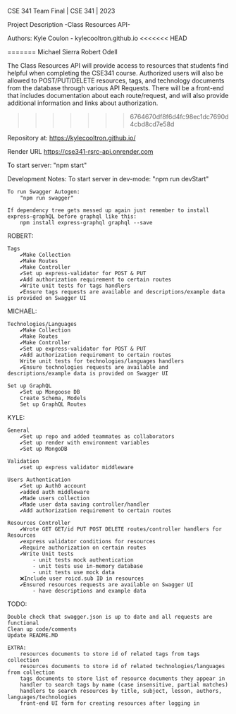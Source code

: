 CSE 341 Team Final | CSE 341 | 2023

Project Description -Class Resources API-


Authors:
Kyle Coulon - kylecooltron.github.io
<<<<<<< HEAD


=======
Michael Sierra
Robert Odell

The Class Resources API will provide access to resources that students find helpful when completing the CSE341 course. Authorized users will also be allowed to POST/PUT/DELETE resources, tags, and technology documents from the database through various API Requests. There will be a front-end that includes documentation about each route/request, and will also provide additional information and links about authorization.

>>>>>>> 6764670df8f6d4fc98ec1dc7690d4cbd8cd7e58d

Repository at:
https://kylecooltron.github.io/

Render URL
https://cse341-rsrc-api.onrender.com

To start server:
"npm start"

Development Notes:
To start server in dev-mode:
"npm run devStart"

    To run Swagger Autogen:
        "npm run swagger"

    If dependency tree gets messed up again just remember to install express-graphQL before graphql like this:
        npm install express-graphql graphql --save

ROBERT:

    Tags
        ✔️Make Collection
        ✔️Make Routes
        ✔️Make Controller
        ✔️Set up express-validator for POST & PUT
        ✔️Add authorization requirement to certain routes
        ✔️Write unit tests for tags handlers
        ✔️Ensure tags requests are available and descriptions/example data is provided on Swagger UI

MICHAEL:

    Technologies/Languages
        ✔️Make Collection
        ✔️Make Routes
        ✔️Make Controller
        ✔️Set up express-validator for POST & PUT
        ✔️Add authorization requirement to certain routes
        Write unit tests for technologies/languages handlers
        ✔️Ensure technologies requests are available and descriptions/example data is provided on Swagger UI

    Set up GraphQL
        ✔️Set up Mongoose DB
        Create Schema, Models
        Set up GraphQL Routes

KYLE:

    General
        ✔️Set up repo and added teammates as collaborators
        ✔️Set up render with environment variables
        ✔️Set up MongoDB

    Validation
        ✔️set up express validator middleware

    Users Authentication
        ✔️Set up Auth0 account
        ✔️added auth middleware
        ✔️Made users collection
        ✔️Made user data saving controller/handler
        ✔️Add authorization requirement to certain routes

    Resources Controller
        ✔️Wrote GET GET/id PUT POST DELETE routes/controller handlers for Resources
        ✔️express validator conditions for resources
        ✔️Require authorization on certain routes
        ✔️Write Unit tests
            - unit tests mock authentication
            - unit tests use in-memory database
            - unit tests use mock data
        ❌Include user roicd.sub ID in resources
        ✔️Ensured resources requests are available on Swagger UI
            - have descriptions and example data

TODO:

    Double check that swagger.json is up to date and all requests are functional
    Clean up code/comments
    Update README.MD

    EXTRA:
        resources documents to store id of related tags from tags collection
        resources documents to store id of related technologies/languages from collection
        tags documents to store list of resource documents they appear in
        handler to search tags by name (case insensitive, partial matches)
        handlers to search resources by title, subject, lesson, authors, languages/technologies
        front-end UI form for creating resources after logging in
